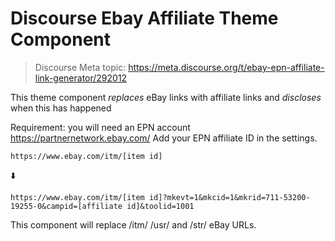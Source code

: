 # Discourse Ebay Affiliate Theme Component

> Discourse Meta topic: https://meta.discourse.org/t/ebay-epn-affiliate-link-generator/292012

This theme component *replaces* eBay links with affiliate links and *discloses* when this has happened

Requirement: you will need an EPN account https://partnernetwork.ebay.com/
Add your EPN affiliate ID in the settings. 

`https://www.ebay.com/itm/[item id]`

:arrow_down: 

`https://www.ebay.com/itm/[item id]?mkevt=1&mkcid=1&mkrid=711-53200-19255-0&campid=[affiliate id]&toolid=1001`

This component will replace /itm/ /usr/ and /str/ eBay URLs.
